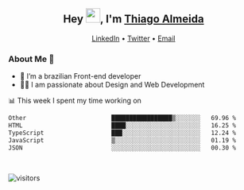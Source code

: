 

<h2 align="center">Hey <img src="https://github.com/TheDudeThatCode/TheDudeThatCode/blob/master/Assets/Hi.gif" width="29">, I'm <a href="https://www.linkedin.com/in/thiago-almeida-69785569/">Thiago Almeida</a></h2>
<p align="center">
  <a href="https://www.linkedin.com/in/thiago-almeida-69785569/">LinkedIn</a> •
  <a href="https://twitter.com/thiagoloal">Twitter</a> •
  <a href="mailto:thiagoloal@gmail.com">Email</a>
</p>

### About Me 🚀
- 🌱  I’m a brazilian Front-end developer</br>
- 👨‍💻  I am passionate about Design and Web Development</br>

<!-- ![Thiago Almeida github stats](https://github-readme-stats.vercel.app/api?username=thiagoloal&show_icons=true&hide_border=true)&nbsp;&nbsp; -->

📊 This week I spent my time working on
<!--START_SECTION:waka-->

```txt
Other                        █████████████████▒░░░░░░░   69.96 %
HTML                         ████░░░░░░░░░░░░░░░░░░░░░   16.25 %
TypeScript                   ███░░░░░░░░░░░░░░░░░░░░░░   12.24 %
JavaScript                   ▒░░░░░░░░░░░░░░░░░░░░░░░░   01.19 %
JSON                         ░░░░░░░░░░░░░░░░░░░░░░░░░   00.30 %
```

<!--END_SECTION:waka-->

<br />

![visitors](https://visitor-badge.laobi.icu/badge?page_id=thiagoloal.thiagoloal)
